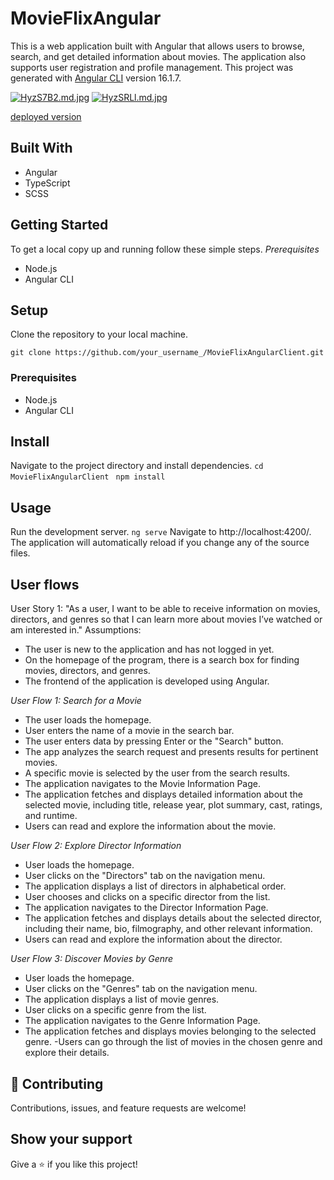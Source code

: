 # MovieFlixAngular

This is a web application built with Angular that allows users to browse, search, and get detailed information about movies. The application also supports user registration and profile management. This project was generated with [Angular CLI](https://github.com/angular/angular-cli) version 16.1.7. 

[![HyzS7B2.md.jpg](https://iili.io/HyzS7B2.md.jpg)](https://freeimage.host/i/HyzS7B2)
[![HyzSRLl.md.jpg](https://iili.io/HyzSRLl.md.jpg)](https://freeimage.host/i/HyzSRLl)

[deployed version](https://kamilaut.github.io/MovieFlix-Angular/)

## Built With

- Angular
- TypeScript
- SCSS
  
## Getting Started

To get a local copy up and running follow these simple steps.
_Prerequisites_

- Node.js
- Angular CLI
## Setup

Clone the repository to your local machine.
```
git clone https://github.com/your_username_/MovieFlixAngularClient.git
```
### Prerequisites

- Node.js
- Angular CLI
  
## Install

Navigate to the project directory and install dependencies.
``` cd MovieFlixAngularClient ``` ``` npm install```

## Usage

Run the development server.
``` ng serve ```
Navigate to http://localhost:4200/. The application will automatically reload if you change any of the source files.

## User flows
User Story 1: "As a user, I want to be able to receive information on movies, directors, and
genres so that I can learn more about movies I’ve watched or am interested in."
Assumptions:
- The user is new to the application and has not logged in yet.
- On the homepage of the program, there is a search box for finding movies, directors,
and genres.
- The frontend of the application is developed using Angular.

  
_User Flow 1: Search for a Movie_


- The user loads the homepage.
- User enters the name of a movie in the search bar.
- The user enters data by pressing Enter or the "Search" button.
- The app analyzes the search request and presents results for pertinent movies.
- A specific movie is selected by the user from the search results.
- The application navigates to the Movie Information Page.
- The application fetches and displays detailed information about the selected movie,
including title, release year, plot summary, cast, ratings, and runtime.
- Users can read and explore the information about the movie.

  
_User Flow 2: Explore Director Information_


- User loads the homepage.
- User clicks on the "Directors" tab on the navigation menu.
- The application displays a list of directors in alphabetical order.
- User chooses and clicks on a specific director from the list.
- The application navigates to the Director Information Page.
- The application fetches and displays details about the selected director, including their
name, bio, filmography, and other relevant information.
- Users can read and explore the information about the director.

  
_User Flow 3: Discover Movies by Genre_


- User loads the homepage.
- User clicks on the "Genres" tab on the navigation menu.
- The application displays a list of movie genres.
- User clicks on a specific genre from the list.
- The application navigates to the Genre Information Page.
- The application fetches and displays movies belonging to the selected genre.
-Users can go through the list of movies in the chosen genre and explore their details.


## 🤝 Contributing

Contributions, issues, and feature requests are welcome!

## Show your support

Give a ⭐️ if you like this project!
